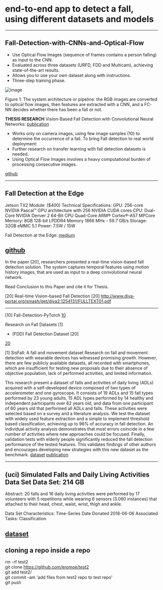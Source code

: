 # end-to-end app to detect a fall, using different datasets and models

-------------------------------------------------------------------------------
## Fall-Detection-with-CNNs-and-Optical-Flow
- Use Optical Flow Images (sequence of frames contains a person falling) as input to the CNN.
- Evaluated across three datasets (URFD, FDD and Multicam), achieving state-of-the-art results.
- Allows you to use your own dataset along with instructions.
- Three-step training phase.

![image](https://static-01.hindawi.com/articles/wcmc/volume-2017/9474806/figures/9474806.fig.001.svgz)

Figure 1: The system architecture or pipeline: the RGB images are converted to optical flow images, then features are extracted with a CNN, and a FC-NN decides whether there has been a fall or not.

**THESIS RESEARCH**
Vision-Based Fall Detection with Convolutional Neural Networks:
[publication](https://www.hindawi.com/journals/wcmc/2017/9474806/)
- Works only on camera images, using few image samples (10) to determine the occurrence of a fall.
To bring Fall detection to real world deployment:
- Further research on transfer learning with fall detection datasets is needed.
- Using Optical Flow Images involves a heavy computational burden of processing consecutive images.

[github](https://github.com/AdrianNunez/Fall-Detection-with-CNNs-and-Optical-Flow)

-------------------------------------------------------------------------------
## Fall Detection at the Edge

Jetson TX2 Module: ($400)
    Technical Specifications:
    GPU: 256-core NVIDIA Pascal™ GPU architecture with 256 NVIDIA CUDA cores
    CPU: Dual-Core NVIDIA Denver 2 64-Bit CPU
    Quad-Core ARM® Cortex®-A57 MPCore
    Memory: 8GB 128-bit LPDDR4 Memory
    1866 MHx - 59.7 GB/s
    Storage: 32GB eMMC 5.1
    Power: 7.5W / 15W

Fall Detection at the Edge:
[medium](https://medium.com/test-pub-zorian-yu/fall-detection-at-the-edge-c1a026c02318)

[github](https://github.com/tyu0912/falling-net/)
-------------------------------------------------------------------------------
In the paper [20], researchers presented a real-time vision-based fall detection solution. The system captures temporal features using motion history images, that are used as input to a deep convolutional neural network. 

Read Conclusion to this Paper and cite it for Thesis.

[20] Real-time Vision-based Fall Detection
[20] http://www.diva-portal.org/smash/get/diva2:1254131/FULLTEXT01.pdf

-------------------------------------------------------------------------------
[10] Fall-Detection-PyTorch
[10](https://medium.com/diving-in-deep/fall-detection-with-pytorch-b4f19be71e80)

Research on Fall Datasets [1]
- (FDD) Fall Detection Dataset [20]

[20](http://le2i.cnrs.fr/Fall-detection-Dataset?lang=fr)

[1] SisFall: A fall and movement dataset
Research on fall and movement detection with wearable devices has witnessed promising growth. However, there are few publicly available datasets, all recorded with smartphones, which are insufficient for testing new proposals due to their absence of objective population, lack of performed activities, and limited information.

This research present a dataset of falls and activities of daily living (ADLs) acquired with a self-developed device composed of two types of accelerometer and one gyroscope. It consists of 19 ADLs and 15 fall types performed by 23 young adults, 15 ADL types performed by 14 healthy and independent participants over 62 years old, and data from one participant of 60 years old that performed all ADLs and falls. These activities were selected based on a survey and a literature analysis. We test the dataset with widely used feature extraction and a simple to implement threshold based classification, achieving up to 96% of accuracy in fall detection. An individual activity analysis demonstrates that most errors coincide in a few number of activities where new approaches could be focused. Finally, validation tests with elderly people significantly reduced the fall detection performance of the tested features. This validates findings of other authors and encourages developing new strategies with this new dataset as the benchmark.
[dataset](http://sistemic.udea.edu.co/en/investigacion/proyectos/english-falls/)
[publication](https://www.mdpi.com/1424-8220/17/1/198/htm#B22-sensors-17-00198)

-------------------------------------------------------------------------------
## (uci) Simulated Falls and Daily Living Activities Data Set Data Set: 214 GB
Abstract: 20 falls and 16 daily living activities were performed by 17 volunteers with 5 repetitions while wearing 6 sensors (3.060 instances) that attached to their head, chest, waist, wrist, thigh and ankle.

Data Set Characteristics: Time-Series
Date Donated 2018-06-06
Associated Tasks: Classification

[dataset](https://archive.ics.uci.edu/ml/datasets/Simulated+Falls+and+Daily+Living+Activities+Data+Set#)
-------------------------------------------------------------------------------

## cloning a repo inside a repo
rm -rf test2  
git clone https://github.com/eromoe/test2  
git add test2/  
git commit -am 'add files from test2 repo to test repo'  
git push 